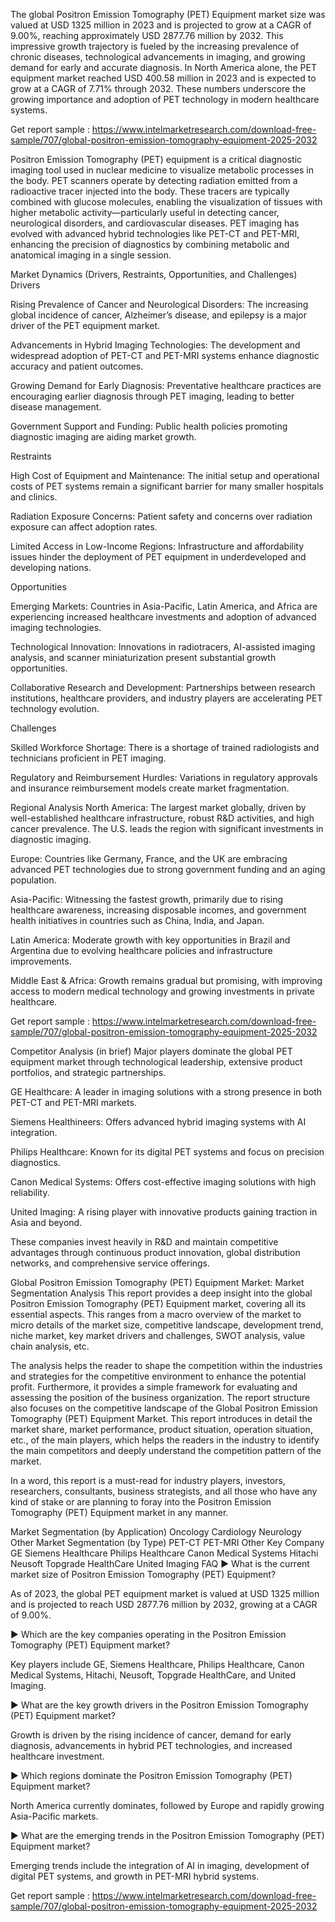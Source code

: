 The global Positron Emission Tomography (PET) Equipment market size was valued at USD 1325 million in 2023 and is projected to grow at a CAGR of 9.00%, reaching approximately USD 2877.76 million by 2032. This impressive growth trajectory is fueled by the increasing prevalence of chronic diseases, technological advancements in imaging, and growing demand for early and accurate diagnosis. In North America alone, the PET equipment market reached USD 400.58 million in 2023 and is expected to grow at a CAGR of 7.71% through 2032. These numbers underscore the growing importance and adoption of PET technology in modern healthcare systems.

Get report sample :   https://www.intelmarketresearch.com/download-free-sample/707/global-positron-emission-tomography-equipment-2025-2032

Positron Emission Tomography (PET) equipment is a critical diagnostic imaging tool used in nuclear medicine to visualize metabolic processes in the body. PET scanners operate by detecting radiation emitted from a radioactive tracer injected into the body. These tracers are typically combined with glucose molecules, enabling the visualization of tissues with higher metabolic activity—particularly useful in detecting cancer, neurological disorders, and cardiovascular diseases. PET imaging has evolved with advanced hybrid technologies like PET-CT and PET-MRI, enhancing the precision of diagnostics by combining metabolic and anatomical imaging in a single session.

Market Dynamics (Drivers, Restraints, Opportunities, and Challenges)
Drivers

Rising Prevalence of Cancer and Neurological Disorders: The increasing global incidence of cancer, Alzheimer’s disease, and epilepsy is a major driver of the PET equipment market.

Advancements in Hybrid Imaging Technologies: The development and widespread adoption of PET-CT and PET-MRI systems enhance diagnostic accuracy and patient outcomes.

Growing Demand for Early Diagnosis: Preventative healthcare practices are encouraging earlier diagnosis through PET imaging, leading to better disease management.

Government Support and Funding: Public health policies promoting diagnostic imaging are aiding market growth.

Restraints

High Cost of Equipment and Maintenance: The initial setup and operational costs of PET systems remain a significant barrier for many smaller hospitals and clinics.

Radiation Exposure Concerns: Patient safety and concerns over radiation exposure can affect adoption rates.

Limited Access in Low-Income Regions: Infrastructure and affordability issues hinder the deployment of PET equipment in underdeveloped and developing nations.

Opportunities

Emerging Markets: Countries in Asia-Pacific, Latin America, and Africa are experiencing increased healthcare investments and adoption of advanced imaging technologies.

Technological Innovation: Innovations in radiotracers, AI-assisted imaging analysis, and scanner miniaturization present substantial growth opportunities.

Collaborative Research and Development: Partnerships between research institutions, healthcare providers, and industry players are accelerating PET technology evolution.

Challenges

Skilled Workforce Shortage: There is a shortage of trained radiologists and technicians proficient in PET imaging.

Regulatory and Reimbursement Hurdles: Variations in regulatory approvals and insurance reimbursement models create market fragmentation.

Regional Analysis
North America: The largest market globally, driven by well-established healthcare infrastructure, robust R&D activities, and high cancer prevalence. The U.S. leads the region with significant investments in diagnostic imaging.

Europe: Countries like Germany, France, and the UK are embracing advanced PET technologies due to strong government funding and an aging population.

Asia-Pacific: Witnessing the fastest growth, primarily due to rising healthcare awareness, increasing disposable incomes, and government health initiatives in countries such as China, India, and Japan.

Latin America: Moderate growth with key opportunities in Brazil and Argentina due to evolving healthcare policies and infrastructure improvements.

Middle East & Africa: Growth remains gradual but promising, with improving access to modern medical technology and growing investments in private healthcare.

Get report sample :   https://www.intelmarketresearch.com/download-free-sample/707/global-positron-emission-tomography-equipment-2025-2032

Competitor Analysis (in brief)
Major players dominate the global PET equipment market through technological leadership, extensive product portfolios, and strategic partnerships.

GE Healthcare: A leader in imaging solutions with a strong presence in both PET-CT and PET-MRI markets.

Siemens Healthineers: Offers advanced hybrid imaging systems with AI integration.

Philips Healthcare: Known for its digital PET systems and focus on precision diagnostics.

Canon Medical Systems: Offers cost-effective imaging solutions with high reliability.

United Imaging: A rising player with innovative products gaining traction in Asia and beyond.

These companies invest heavily in R&D and maintain competitive advantages through continuous product innovation, global distribution networks, and comprehensive service offerings.

Global Positron Emission Tomography (PET) Equipment Market: Market Segmentation Analysis
This report provides a deep insight into the global Positron Emission Tomography (PET) Equipment market, covering all its essential aspects. This ranges from a macro overview of the market to micro details of the market size, competitive landscape, development trend, niche market, key market drivers and challenges, SWOT analysis, value chain analysis, etc.

The analysis helps the reader to shape the competition within the industries and strategies for the competitive environment to enhance the potential profit. Furthermore, it provides a simple framework for evaluating and assessing the position of the business organization. The report structure also focuses on the competitive landscape of the Global Positron Emission Tomography (PET) Equipment Market. This report introduces in detail the market share, market performance, product situation, operation situation, etc., of the main players, which helps the readers in the industry to identify the main competitors and deeply understand the competition pattern of the market.

In a word, this report is a must-read for industry players, investors, researchers, consultants, business strategists, and all those who have any kind of stake or are planning to foray into the Positron Emission Tomography (PET) Equipment market in any manner.

Market Segmentation (by Application)
Oncology
Cardiology
Neurology
Other
Market Segmentation (by Type)
PET-CT
PET-MRI
Other
Key Company
GE
Siemens Healthcare
Philips Healthcare
Canon Medical Systems
Hitachi
Neusoft
Topgrade HealthCare
United Imaging
FAQ 
▶ What is the current market size of Positron Emission Tomography (PET) Equipment?

As of 2023, the global PET equipment market is valued at USD 1325 million and is projected to reach USD 2877.76 million by 2032, growing at a CAGR of 9.00%.

▶ Which are the key companies operating in the Positron Emission Tomography (PET) Equipment market?

Key players include GE, Siemens Healthcare, Philips Healthcare, Canon Medical Systems, Hitachi, Neusoft, Topgrade HealthCare, and United Imaging.

▶ What are the key growth drivers in the Positron Emission Tomography (PET) Equipment market?

Growth is driven by the rising incidence of cancer, demand for early diagnosis, advancements in hybrid PET technologies, and increased healthcare investment.

▶ Which regions dominate the Positron Emission Tomography (PET) Equipment market?

North America currently dominates, followed by Europe and rapidly growing Asia-Pacific markets.

▶ What are the emerging trends in the Positron Emission Tomography (PET) Equipment market?

Emerging trends include the integration of AI in imaging, development of digital PET systems, and growth in PET-MRI hybrid systems.

Get report sample :   https://www.intelmarketresearch.com/download-free-sample/707/global-positron-emission-tomography-equipment-2025-2032
